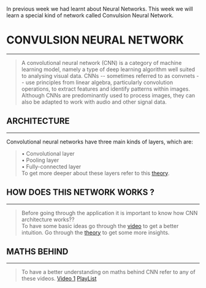 In previous week we had learnt about Neural Networks.
This week we will learn a special kind of network called Convulsion Neural Network.

# CONVULSION NEURAL NETWORK
***
>A convolutional neural network (CNN) is a category of machine learning model, namely a type of deep learning algorithm well suited to analysing visual data. CNNs -- sometimes referred to as convnets -- use principles from linear algebra, particularly convolution operations, to extract features and identify patterns within images. Although CNNs are predominantly used to process images, they can also be adapted to work with audio and other signal data.

## ARCHITECTURE
***
Convolutional neural networks have three main kinds of layers, which are:<br>
>• Convolutional layer<br>
>• Pooling layer<br>
>• Fully-connected layer<br>
To get more deeper about these layers refer to this [theory](https://medium.com/latinxinai/convolutional-neural-network-from-scratch-6b1c856e1c07).


## HOW DOES THIS NETWORK WORKS ?
***
>Before going through the application it is important to know how CNN architecture works??<br>
To have some basic ideas go through the [video](https://www.youtube.com/watch?v=zfiSAzpy9NM) to get a better intuition.
Go through the [theory](https://medium.com/thedeephub/convolutional-neural-networks-a-comprehensive-guide-5cc0b5eae175) to get some more insights.


## MATHS BEHIND
***
>To have a better understanding on maths behind CNN refer to any of these videos.
[Video 1](https://www.youtube.com/watch?v=Lakz2MoHy6o)
[PlayList ](https://www.youtube.com/playlist?list=PLuhqtP7jdD8CD6rOWy20INGM44kULvrHu)



